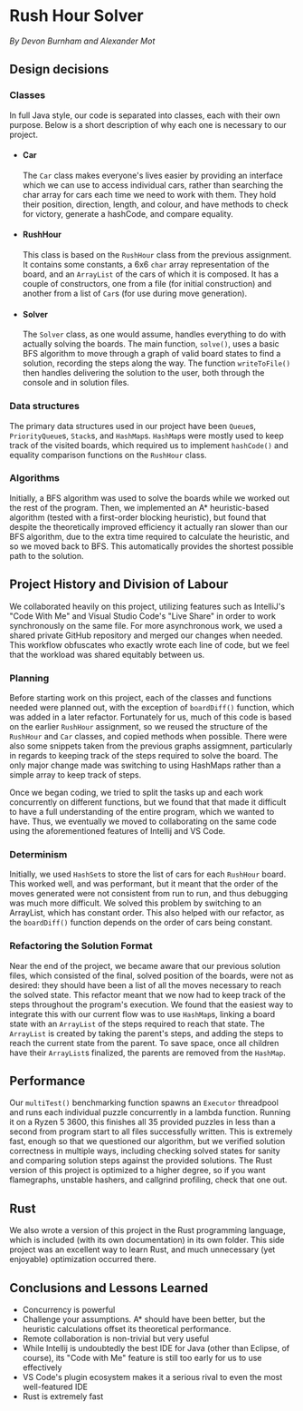 # Rush Hour Solver
_By Devon Burnham and Alexander Mot_

## Design decisions
### Classes
In full Java style, our code is separated into classes, each with their own purpose. Below is a short description of why each one is necessary to our project.

- #### Car
    The `Car` class makes everyone's lives easier by providing an interface which we can use to access individual cars, rather than searching the char array for cars each time we need to work with them. They hold their position, direction, length, and colour, and have methods to check for victory, generate a hashCode, and compare equality.

- #### RushHour
    This class is based on the `RushHour` class from the previous assignment. It contains some constants, a 6x6 `char` array representation of the board, and an `ArrayList` of the cars of which it is composed. It has a couple of constructors, one from a file (for initial construction) and another from a list of `Car`s (for use during move generation).

- #### Solver
    The `Solver` class, as one would assume, handles everything to do with actually solving the boards. The main function, `solve()`, uses a basic BFS algorithm to move through a graph of valid board states to find a solution, recording the steps along the way. The function `writeToFile()` then handles delivering the solution to the user, both through the console and in solution files.

### Data structures
The primary data structures used in our project have been `Queue`s, `PriorityQueue`s, `Stack`s, and `HashMap`s. `HashMap`s were mostly used to keep track of the visited boards, which required us to implement `hashCode()` and equality comparison functions on the `RushHour` class.

### Algorithms
Initially, a BFS algorithm was used to solve the boards while we worked out the rest of the program. Then, we implemented an A* heuristic-based algorithm (tested with a first-order blocking heuristic), but found that despite the theoretically improved efficiency it actually ran slower than our BFS algorithm, due to the extra time required to calculate the heuristic, and so we moved back to BFS. This automatically provides the shortest possible path to the solution.

## Project History and Division of Labour
We collaborated heavily on this project, utilizing features such as IntelliJ's "Code With Me" and Visual Studio Code's "Live Share" in order to work synchronously on the same file. For more asynchronous work, we used a shared private GitHub repository and merged our changes when needed. This workflow obfuscates who exactly wrote each line of code, but we feel that the workload was shared equitably between us.

### Planning
Before starting work on this project, each of the classes and functions needed were planned out, with the exception of `boardDiff()` function, which was added in a later refactor. Fortunately for us, much of this code is based on the earlier `RushHour` assignment, so we reused the structure of the `RushHour` and `Car` classes, and copied methods when possible. There were also some snippets taken from the previous graphs assigmnent, particularly in regards to keeping track of the steps required to solve the board. The only major change made was switching to using HashMaps rather than a simple array to keep track of steps.

Once we began coding, we tried to split the tasks up and each work concurrently on different functions, but we found that that made it difficult to have a full understanding of the entire program, which we wanted to have. Thus, we eventually we moved to collaborating on the same code using the aforementioned features of Intellij and VS Code.

### Determinism
Initially, we used `HashSet`s to store the list of cars for each `RushHour` board. This worked well, and was performant, but it meant that the order of the moves generated were not consistent from run to run, and thus debugging was much more difficult. We solved this problem by switching to an ArrayList, which has constant order. This also helped with our refactor, as the `boardDiff()` function depends on the order of cars being constant.

### Refactoring the Solution Format
Near the end of the project, we became aware that our previous solution files, which consisted of the final, solved position of the boards, were not as desired: they should have been a list of all the moves necessary to reach the solved state. This refactor meant that we now had to keep track of the steps throughout the program's execution. We found that the easiest way to integrate this with our current flow was to use `HashMap`s, linking a board state with an `ArrayList` of the steps required to reach that state. The `ArrayList` is created by taking the parent's steps, and adding the steps to reach the current state from the parent. To save space, once all children have their `ArrayList`s finalized, the parents are removed from the `HashMap`.


## Performance
Our `multiTest()` benchmarking function spawns an `Executor` threadpool and runs each individual puzzle concurrently in a lambda function. Running it on a Ryzen 5 3600, this finishes all 35 provided puzzles in less than a second from program start to all files successfully written. This is extremely fast, enough so that we questioned our algorithm, but we verified solution correctness in multiple ways, including checking solved states for sanity and comparing solution steps against the provided solutions. The Rust version of this project is optimized to a higher degree, so if you want flamegraphs, unstable hashers, and callgrind profiling, check that one out.


## Rust
We also wrote a version of this project in the Rust programming language, which is included (with its own documentation) in its own folder. This side project was an excellent way to learn Rust, and much unnecessary (yet enjoyable) optimization occurred there.


## Conclusions and Lessons Learned
- Concurrency is powerful
- Challenge your assumptions. A* should have been better, but the heuristic calculations offset its theoretical performance.
- Remote collaboration is non-trivial but very useful
- While Intellij is undoubtedly the best IDE for Java (other than Eclipse, of course), its "Code with Me" feature is still too early for us to use effectively
- VS Code's plugin ecosystem makes it a serious rival to even the most well-featured IDE
- Rust is extremely fast
